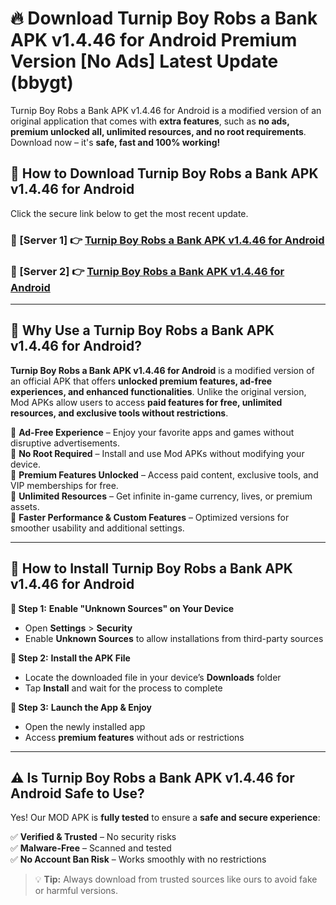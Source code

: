 # 🔥 Download Turnip Boy Robs a Bank APK v1.4.46 for Android Premium Version [No Ads] Latest Update (bbygt) 

Turnip Boy Robs a Bank APK v1.4.46 for Android is a modified version of an original application that comes with **extra features**, such as **no ads, premium unlocked all, unlimited resources, and no root requirements**. Download now – it's **safe, fast and 100% working!**

## **📱 How to Download Turnip Boy Robs a Bank APK v1.4.46 for Android**  

Click the secure link below to get the most recent update.  

 ### **📌 [Server 1] 👉** [Turnip Boy Robs a Bank APK v1.4.46 for Android](https://apkcomod.com?title=Turnip_Boy_Robs_a_Bank_APK_v1.4.46_for_Android)

 ### **📌 [Server 2] 👉** [Turnip Boy Robs a Bank APK v1.4.46 for Android](https://apkcomod.com?title=Turnip_Boy_Robs_a_Bank_APK_v1.4.46_for_Android)

---

## **🤖 Why Use a Turnip Boy Robs a Bank APK v1.4.46 for Android?**  

**Turnip Boy Robs a Bank APK v1.4.46 for Android** is a modified version of an official APK that offers **unlocked premium features, ad-free experiences, and enhanced functionalities**. Unlike the original version, Mod APKs allow users to access **paid features for free, unlimited resources, and exclusive tools without restrictions**.

🔽 **Ad-Free Experience** – Enjoy your favorite apps and games without disruptive advertisements.  
🔽 **No Root Required** – Install and use Mod APKs without modifying your device.  
🔽 **Premium Features Unlocked** – Access paid content, exclusive tools, and VIP memberships for free.  
🔽 **Unlimited Resources** – Get infinite in-game currency, lives, or premium assets.  
🔽 **Faster Performance & Custom Features** – Optimized versions for smoother usability and additional settings.  

---

## **🚀 How to Install Turnip Boy Robs a Bank APK v1.4.46 for Android**  

**🔹 Step 1:** **Enable "Unknown Sources" on Your Device**  
- Open **Settings** > **Security**  
- Enable **Unknown Sources** to allow installations from third-party sources  

**🔹 Step 2:** **Install the APK File**  
- Locate the downloaded file in your device’s **Downloads** folder  
- Tap **Install** and wait for the process to complete  

**🔹 Step 3:** **Launch the App & Enjoy**  
- Open the newly installed app  
- Access **premium features** without ads or restrictions  

---

## **⚠️ Is Turnip Boy Robs a Bank APK v1.4.46 for Android Safe to Use?**  

Yes! Our MOD APK is **fully tested** to ensure a **safe and secure experience**:

✅ **Verified & Trusted** – No security risks  
✅ **Malware-Free** – Scanned and tested  
✅ **No Account Ban Risk** – Works smoothly with no restrictions  

> 💡 **Tip:** Always download from trusted sources like ours to avoid fake or harmful versions.